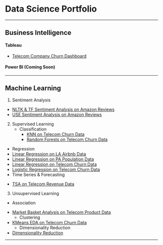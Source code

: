 # Data Science Portfolio

---

## Business Intelligence
#### Tableau
- [Telecom Company Churn Dashboard](/sample_page)

#### Power BI (Coming Soon)

---

## Machine Learning
1. Sentiment Analysis
  * [NLTK & TF Sentiment Analysis on Amazon Reviews](http://example.com/)
  * [USE Sentiment Analysis on Amazon Reviews](http://example.com/)

2. Supervised Learning
    * Classification
       * [KNN on Telecom Churn Data](http://example.com/)
       * [Random Forests on Telecom Churn Data](http://example.com/)
  * Regression
   * [Linear Regression on LA Airbnb Data](http://example.com/)
   * [Linear Regression on PA Population Data](http://example.com/)
   * [Linear Regression on Telecom Churn Data](http://example.com/)
   * [Logistic Regression on Telecom Churn Data](http://example.com/)
  * Time Series & Forecasting
- [TSA on Telecom Revenue Data](http://example.com/)

3. Unsupervised Learning
  * Association
- [Market Basket Analysis on Telecom Product Data](http://example.com/)
  * Clustering
- [KMeans EDA on Telecom Churn Data](http://example.com/)
  * Dimensionality Reduction
- [Dimensionality Reduction](http://example.com/)

---
